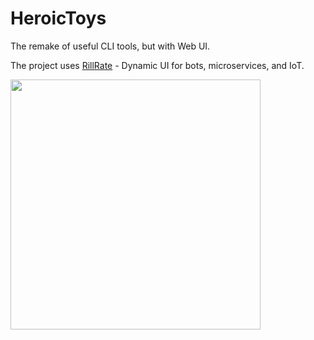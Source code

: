 # HeroicToys

The remake of useful CLI tools, but with Web UI.

The project uses [RillRate][rillrate] - Dynamic UI for bots, microservices, and IoT.

<img src="https://cdn.rillrate.com/github/heroic-toys/dashboard.png" width="400px">

[rillrate]: https://rillrate.com/
